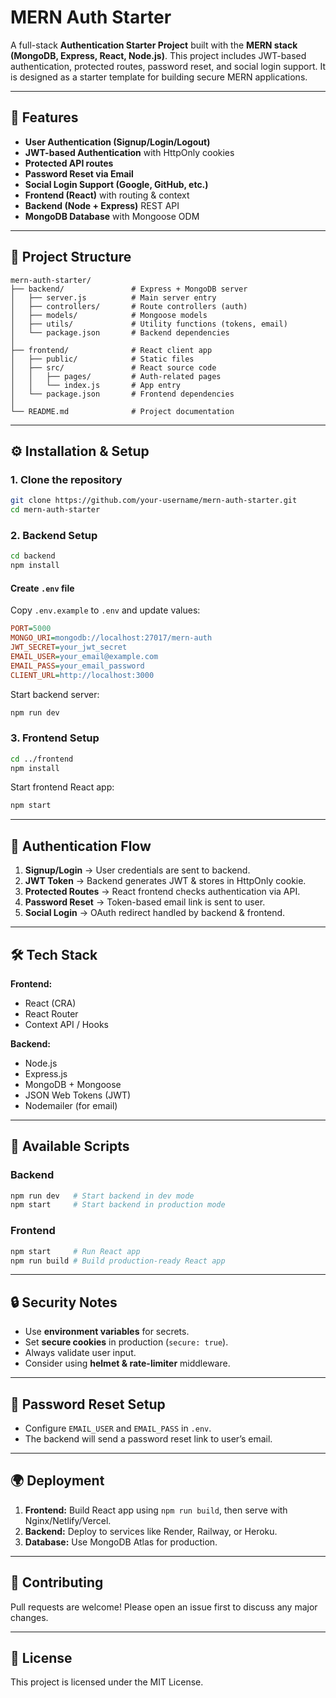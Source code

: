 # MERN Auth Starter

A full-stack **Authentication Starter Project** built with the **MERN stack (MongoDB, Express, React, Node.js)**. This project includes JWT-based authentication, protected routes, password reset, and social login support. It is designed as a starter template for building secure MERN applications.

---

## 🚀 Features

- **User Authentication (Signup/Login/Logout)**
- **JWT-based Authentication** with HttpOnly cookies
- **Protected API routes**
- **Password Reset via Email**
- **Social Login Support (Google, GitHub, etc.)**
- **Frontend (React)** with routing & context
- **Backend (Node + Express)** REST API
- **MongoDB Database** with Mongoose ODM

---

## 📂 Project Structure

```
mern-auth-starter/
├── backend/               # Express + MongoDB server
│   ├── server.js          # Main server entry
│   ├── controllers/       # Route controllers (auth)
│   ├── models/            # Mongoose models
│   ├── utils/             # Utility functions (tokens, email)
│   └── package.json       # Backend dependencies
│
├── frontend/              # React client app
│   ├── public/            # Static files
│   ├── src/               # React source code
│   │   ├── pages/         # Auth-related pages
│   │   └── index.js       # App entry
│   └── package.json       # Frontend dependencies
│
└── README.md              # Project documentation
```

---

## ⚙️ Installation & Setup

### 1. Clone the repository
```bash
git clone https://github.com/your-username/mern-auth-starter.git
cd mern-auth-starter
```

### 2. Backend Setup
```bash
cd backend
npm install
```

#### Create `.env` file
Copy `.env.example` to `.env` and update values:

```ini
PORT=5000
MONGO_URI=mongodb://localhost:27017/mern-auth
JWT_SECRET=your_jwt_secret
EMAIL_USER=your_email@example.com
EMAIL_PASS=your_email_password
CLIENT_URL=http://localhost:3000
```

Start backend server:
```bash
npm run dev
```

### 3. Frontend Setup
```bash
cd ../frontend
npm install
```

Start frontend React app:
```bash
npm start
```

---

## 🔑 Authentication Flow

1. **Signup/Login** → User credentials are sent to backend.
2. **JWT Token** → Backend generates JWT & stores in HttpOnly cookie.
3. **Protected Routes** → React frontend checks authentication via API.
4. **Password Reset** → Token-based email link is sent to user.
5. **Social Login** → OAuth redirect handled by backend & frontend.

---

## 🛠️ Tech Stack

**Frontend:**
- React (CRA)
- React Router
- Context API / Hooks

**Backend:**
- Node.js
- Express.js
- MongoDB + Mongoose
- JSON Web Tokens (JWT)
- Nodemailer (for email)

---

## 📜 Available Scripts

### Backend
```bash
npm run dev   # Start backend in dev mode
npm start     # Start backend in production mode
```

### Frontend
```bash
npm start     # Run React app
npm run build # Build production-ready React app
```

---

## 🔒 Security Notes
- Use **environment variables** for secrets.
- Set **secure cookies** in production (`secure: true`).
- Always validate user input.
- Consider using **helmet & rate-limiter** middleware.

---

## 📧 Password Reset Setup
- Configure `EMAIL_USER` and `EMAIL_PASS` in `.env`.
- The backend will send a password reset link to user’s email.

---

## 🌍 Deployment

1. **Frontend:** Build React app using `npm run build`, then serve with Nginx/Netlify/Vercel.
2. **Backend:** Deploy to services like Render, Railway, or Heroku.
3. **Database:** Use MongoDB Atlas for production.

---

## 🤝 Contributing
Pull requests are welcome! Please open an issue first to discuss any major changes.

---

## 📄 License
This project is licensed under the MIT License.

